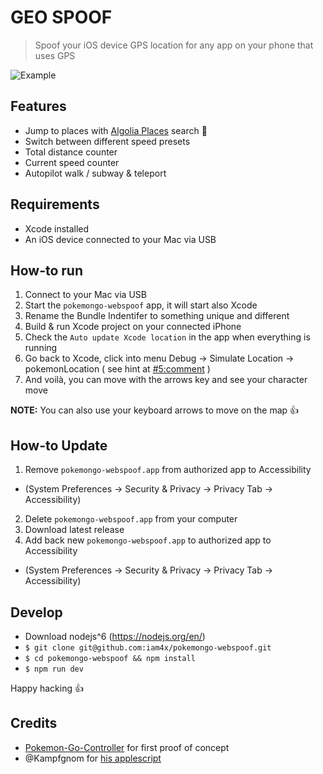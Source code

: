 # GEO SPOOF
> Spoof your iOS device GPS location for any app on your phone that uses GPS
>

![Example](./example.gif)

## Features

* Jump to places with [Algolia Places](https://community.algolia.com/places/) search :rocket:
* Switch between different speed presets
* Total distance counter 
* Current speed counter
* Autopilot walk / subway & teleport

## Requirements

* Xcode installed
* An iOS device connected to your Mac via USB

## How-to run

1. Connect to your Mac via USB
2. Start the `pokemongo-webspoof` app, it will start also Xcode
3. Rename the Bundle Indentifer to something unique and different
4. Build & run Xcode project on your connected iPhone
5. Check the `Auto update Xcode location` in the app when everything is running
6. Go back to Xcode, click into menu Debug -> Simulate Location -> pokemonLocation ( see hint at [#5:comment](https://github.com/iam4x/pokemongo-webspoof/issues/5#issuecomment-233739078) )
7. And voilà, you can move with the arrows key and see your character move

**NOTE:** You can also use your keyboard arrows to move on the map 👍

## How-to Update

1. Remove `pokemongo-webspoof.app` from authorized app to Accessibility
  * (System Preferences -> Security & Privacy -> Privacy Tab -> Accessibility)
2. Delete `pokemongo-webspoof.app` from your computer
3. Download latest release
4. Add back new `pokemongo-webspoof.app` to authorized app to Accessibility
  * (System Preferences -> Security & Privacy -> Privacy Tab -> Accessibility)

## Develop

* Download nodejs^6 (https://nodejs.org/en/)
* `$ git clone git@github.com:iam4x/pokemongo-webspoof.git`
* `$ cd pokemongo-webspoof && npm install`
* `$ npm run dev`

Happy hacking 👍

## Credits

* [Pokemon-Go-Controller](https://github.com/kahopoon/Pokemon-Go-Controller) for first proof of concept
* @Kampfgnom for [his applescript](https://github.com/kahopoon/Pokemon-Go-Controller/issues/29#issue-165194926)

